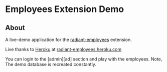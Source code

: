 Employees Extension Demo
===

About
---

A live-demo application for the [radiant-employees][re] extension.

Live thanks to [Heroku][hk] at [radiant-employees.heroku.com][es]

You can login to the [admin][ad] section and play with the employees.
Note, The demo database is recreated constantly.

[re]: http://github.com/jpemberthy/radiant-employees
[hk]: http://heroku.com/
[es]: http://radiant-employees.heroku.com/
